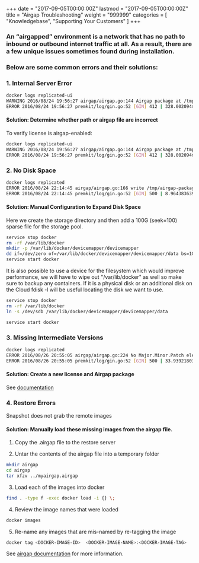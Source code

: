 +++
date = "2017-09-05T00:00:00Z"
lastmod = "2017-09-05T00:00:00Z"
title = "Airgap Troubleshooting"
weight = "999999"
categories = [ "Knowledgebase", "Supporting Your Customers" ]
+++

### An “airgapped” environment is a network that has no path to inbound or outbound internet traffic at all.  As a result, there are a few unique issues sometimes found during installation. 
### Below are some common errors and their solutions:

### 1. Internal Server Error
```bash
docker logs replicated-ui
WARNING 2016/08/24 19:56:27 airgap/airgap.go:144 Airgap package at /tmp/getelk.airgapllkk does not exist
ERROR 2016/08/24 19:56:27 premkit/log/gin.go:52 [GIN] 412 | 328.002094ms | | POST /v0.1/license/airgap
```
#### Solution: Determine whether path or airgap file are incorrect
To verify license is airgap-enabled:
```bash
docker logs replicated-ui
WARNING 2016/08/24 19:56:27 airgap/airgap.go:144 Airgap package at /tmp/getelk.airgapllkk does not exist
ERROR 2016/08/24 19:56:27 premkit/log/gin.go:52 [GIN] 412 | 328.002094ms | | POST /v0.1/license/airgap
```

### 2. No Disk Space
```bash
docker logs replicated
ERROR 2016/08/24 22:14:45 airgap/airgap.go:166 write /tmp/airgap-package492843268/images/public/elasticsearch:latest: no space left on device
ERROR 2016/08/24 22:14:45 premkit/log/gin.go:52 [GIN] 500 | 8.964383639s | | POST /v0.1/license/airgap
```
#### Solution: Manual Configuration to Expand Disk Space
Here we create the storage directory and then add a 100G (seek=100) sparse file for the storage pool.

```bash
service stop docker
rm -rf /var/lib/docker
mkdir -p /var/lib/docker/devicemapper/devicemapper
dd if=/dev/zero of=/var/lib/docker/devicemapper/devicemapper/data bs=1G count=0 seek=100
service start docker
```
It is also possible to use a device for the filesystem which would improve performance, we will have to wipe out "/var/lib/docker" as well so make sure to backup any containers. If it is a physical disk or an additional disk on the Cloud fdisk -l will be useful locating the disk we want to use.

```bash 
service stop docker
rm -rf /var/lib/docker
ln -s /dev/sdb /var/lib/docker/devicemapper/devicemapper/data
```
```bash
service start docker
```

### 3. Missing Intermediate Versions

```bash
docker logs replicated
ERROR 2016/08/26 20:55:05 airgap/airgap.go:224 No Major.Minor.Patch elements found
ERROR 2016/08/26 20:55:05 premkit/log/gin.go:52 [GIN] 500 | 33.939218035s | | POST /v0.1/license/airgap
```
#### Solution: Create a new license and Airgap package 
See [documentation](https://help.staging.replicated.com/docs/distributing-an-application/create-licenses/#airgap-download-enabled)


### 4. Restore Errors
Snapshot does not grab the remote images

#### Solution: Manually load these missing images from the airgap file.
1. Copy the .airgap file to the restore server

2. Untar the contents of the airgap file into a temporary folder
```bash
mkdir airgap
cd airgap
tar xfzv ../myairgap.airgap
```

3. Load each of the images into docker
```bash
find . -type f -exec docker load -i {} \;
```

4. Review the image names that were loaded
```bash
docker images
```

5. Re-name any images that are mis-named by re-tagging the image
```bash
docker tag <DOCKER-IMAGE-ID>  <DOCKER-IMAGE-NAME>:<DOCKER-IMAGE-TAG>
```

See [airgap documentation](https://help.replicated.com/docs/distributing-an-application/airgapped-installations/) for more information.
